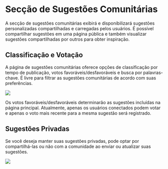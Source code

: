 # Secção de Sugestões Comunitárias

A secção de sugestões comunitárias exibirá e disponibilizará sugestões personalizadas compartilhadas e carregadas pelos usuários. É possível compartilhar sugestões em uma página pública e também visualizar sugestões compartilhadas por outros para obter inspiração.

## Classificação e Votação

A página de sugestões comunitárias oferece opções de classificação por tempo de publicação, votos favoráveis/desfavoráveis e busca por palavras-chave. É livre para filtrar as sugestões comunitárias de acordo com suas preferências.

![](https://img.newzone.top/2023-07-13-14-50-15.png?imageMogr2/format/webp/thumbnail/500x)

Os votos favoráveis/desfavoráveis determinarão as sugestões incluídas na página principal. Atualmente, apenas os usuários conectados podem votar e apenas o voto mais recente para a mesma sugestão será registrado.

## Sugestões Privadas

Se você deseja manter suas sugestões privadas, pode optar por compartilhá-las ou não com a comunidade ao enviar ou atualizar suas sugestões.

![](https://img.newzone.top/2023-07-13-09-13-00.gif?imageMogr2/format/webp/thumbnail/500x)
